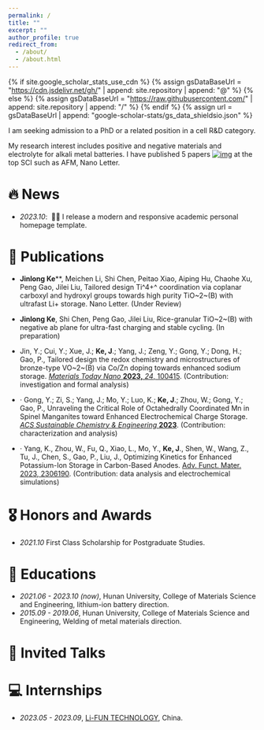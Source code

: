 ```yaml
---
permalink: /
title: ""
excerpt: ""
author_profile: true
redirect_from: 
  - /about/
  - /about.html
---
```


{% if site.google_scholar_stats_use_cdn %}
{% assign gsDataBaseUrl = "https://cdn.jsdelivr.net/gh/" | append: site.repository | append: "@" %}
{% else %}
{% assign gsDataBaseUrl = "https://raw.githubusercontent.com/" | append: site.repository | append: "/" %}
{% endif %}
{% assign url = gsDataBaseUrl | append: "google-scholar-stats/gs_data_shieldsio.json" %}

<span class='anchor' id='about-me'></span>

I am seeking admission to a PhD or a related position in a cell R&D category.

My research interest includes positive and negative materials and electrolyte for alkali metal batteries. I have published 5 papers [![img](https://img.shields.io/endpoint?logo=Google%20Scholar&url=https%3A%2F%2Fcdn.jsdelivr.net%2Fgh%2FRayeRen%2Frayeren.github.io@google-scholar-stats%2Fgs_data_shieldsio.json&labelColor=f6f6f6&color=9cf&style=flat&label=citations)](https://scholar.google.com/citations?user=4FA6C0AAAAAJ) at the top SCI such as AFM, Nano Letter.


# 🔥 News
- *2023.10*: &nbsp;🎉🎉  I release a modern and responsive academic personal homepage template. 

  

# 📝 Publications 

- **Jinlong Ke****, Meichen Li, Shi Chen, Peitao Xiao, Aiping Hu, Chaohe Xu, Peng Gao, Jilei Liu, Tailored design Ti^4+^ coordination via coplanar carboxyl and hydroxyl groups towards high purity TiO~2~(B) with ultrafast Li+ storage. Nano Letter. (Under Review)
- **Jinlong Ke**, Shi Chen, Peng Gao, Jilei Liu, Rice-granular TiO~2~(B) with negative ab plane for ultra-fast charging and stable cycling. (In preparation)
- Jin, Y.; Cui, Y.; Xue, J.; **Ke, J**.; Yang, J.; Zeng, Y.; Gong, Y.; Dong, H.; Gao, P., Tailored design the redox chemistry and microstructures of bronze-type VO~2~(B) via Co/Zn doping towards enhanced sodium storage. [*Materials Today Nano* **2023,** *24*, 100415](https://www.sciencedirect.com/science/article/abs/pii/S2588842023001141). (Contribution: investigation and formal analysis)

- ·  Gong, Y.; Zi, S.; Yang, J.; Mo, Y.; Luo, K.; **Ke, J**.; Zhou, W.; Gong, Y.; Gao, P., Unraveling the Critical Role of Octahedrally Coordinated Mn in Spinel Manganites toward Enhanced Electrochemical Charge Storage. [*ACS Sustainable Chemistry & Engineering* **2023**](https://pubs.acs.org/doi/abs/10.1021/acssuschemeng.3c04660). (Contribution: characterization and analysis)

- ·  Yang, K., Zhou, W., Fu, Q., Xiao, L., Mo, Y., **Ke, J**., Shen, W., Wang, Z., Tu, J., Chen, S., Gao, P., Liu, J., Optimizing Kinetics for Enhanced Potassium-Ion Storage in Carbon-Based Anodes.  [Adv. Funct. Mater. 2023, 2306190](https://onlinelibrary.wiley.com/doi/abs/10.1002/adfm.202306190). (Contribution: data analysis and electrochemical simulations)


# 🎖 Honors and Awards
- *2021.10* First Class Scholarship for Postgraduate Studies. 

# 📖 Educations
- *2021.06 - 2023.10 (now)*, Hunan University, College of Materials Science and Engineering, lithium-ion battery direction. 
- *2015.09 - 2019.06*, Hunan University, College of Materials Science and Engineering, Welding of metal materials direction. 

# 💬 Invited Talks
# 💻 Internships
- *2023.05 - 2023.09*, [Li-FUN TECHNOLOGY](http://lifuntech.com/), China.

